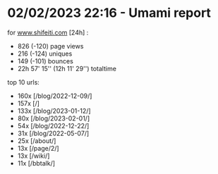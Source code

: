 # 02/02/2023 22:16 - Umami report
for www.shifeiti.com [24h] :

 - 826 (-120) page views
 - 216 (-124) uniques
 - 149 (-101) bounces
 - 22h 57' 15'' (12h 11' 29'') totaltime


top 10 urls:
 - 160x [/blog/2022-12-09/]
 - 157x [/]
 - 133x [/blog/2023-01-12/]
 - 80x [/blog/2023-02-01/]
 - 54x [/blog/2022-12-22/]
 - 31x [/blog/2022-05-07/]
 - 25x [/about/]
 - 13x [/page/2/]
 - 13x [/wiki/]
 - 11x [/bbtalk/]


